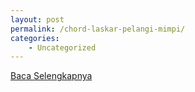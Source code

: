 ```yaml
---
layout: post
permalink: /chord-laskar-pelangi-mimpi/
categories:
    - Uncategorized
---
```


[Baca Selengkapnya](/05)